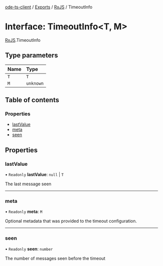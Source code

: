 [ode-ts-client](../README.md) / [Exports](../modules.md) / [RxJS](../modules/RxJS.md) / TimeoutInfo

# Interface: TimeoutInfo<T, M\>

[RxJS](../modules/RxJS.md).TimeoutInfo

## Type parameters

| Name | Type |
| :------ | :------ |
| `T` | `T` |
| `M` | `unknown` |

## Table of contents

### Properties

- [lastValue](RxJS.TimeoutInfo.md#lastvalue)
- [meta](RxJS.TimeoutInfo.md#meta)
- [seen](RxJS.TimeoutInfo.md#seen)

## Properties

### lastValue

• `Readonly` **lastValue**: ``null`` \| `T`

The last message seen

___

### meta

• `Readonly` **meta**: `M`

Optional metadata that was provided to the timeout configuration.

___

### seen

• `Readonly` **seen**: `number`

The number of messages seen before the timeout
